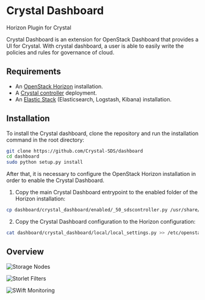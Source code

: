 #  Crystal Dashboard

Horizon Plugin for Crystal

Crystal Dashboard is an extension for OpenStack Dashboard that provides a UI
for Crystal. With crystal dashboard, a user is able to easily write the
policies and rules for governance of cloud.

## Requirements

* An [OpenStack Horizon](https://github.com/openstack/horizon) installation.
* A [Crystal controller](https://github.com/Crystal-SDS/controller) deployment.
* An [Elastic Stack](https://www.elastic.co/) (Elasticsearch, Logstash, Kibana) installation.

## Installation

To install the Crystal dashboard, clone the repository and run the installation command in the root directory:
```sh
git clone https://github.com/Crystal-SDS/dashboard
cd dashboard
sudo python setup.py install
```

After that, it is necessary to configure the OpenStack Horizon installation in order to enable the Crystal Dashboard.
1. Copy the main Crystal Dashboard entrypoint to the enabled folder of the Horizon installation:

```sh
cp dashboard/crystal_dashboard/enabled/_50_sdscontroller.py /usr/share/openstack-dashboard/openstack_dashboard/enabled/
```
2. Copy the Crystal Dashboard configuration to the Horizon configuration:
```sh
cat dashboard/crystal_dashboard/local/local_settings.py >> /etc/openstack-dashboard/local_settings.py
```

## Overview
![Storage Nodes](http://cloudlab.urv.cat/crystal/wp-content/uploads/2016/05/nodes.png)

![Storlet Filters](http://cloudlab.urv.cat/crystal/wp-content/uploads/2016/05/storlet_filters.png)

![SWift Monitoring](http://cloudlab.urv.cat/crystal/wp-content/uploads/2016/05/monitoring.png)



